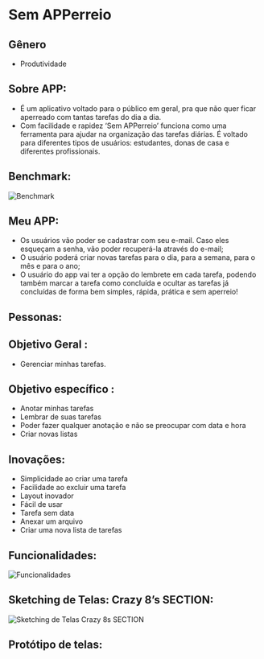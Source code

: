 # Sem APPerreio

## Gênero
- Produtividade

## Sobre APP:
- É um aplicativo voltado para o público em geral, pra que não quer ficar aperreado com tantas tarefas do dia a dia.
- Com facilidade e rapidez  ‘Sem APPerreio’ funciona como uma ferramenta para ajudar na organização das tarefas diárias. É voltado para diferentes tipos de usuários: estudantes,   donas de casa e diferentes profissionais.

## Benchmark:
![Benchmark](https://user-images.githubusercontent.com/53848638/95905218-f2713080-0d6e-11eb-841c-a3bf9a6a2b9a.PNG)

## Meu APP:
- Os usuários vão poder se cadastrar com seu e-mail. Caso eles esqueçam a senha, vão poder recuperá-la através do e-mail;
- O usuário poderá criar novas tarefas para o dia, para a semana, para o mês e para o ano; 
- O usuário do app vai ter a opção  do lembrete em cada tarefa, podendo também marcar a tarefa como concluída e ocultar as tarefas já concluídas de forma bem simples, rápida,  prática  e sem aperreio!

## Pessonas:


## Objetivo Geral :
- Gerenciar minhas tarefas.

## Objetivo específico :
- Anotar minhas tarefas
- Lembrar de suas tarefas 
- Poder fazer qualquer anotação e não se preocupar com data e hora
- Criar novas listas

## Inovações:
- Simplicidade ao criar uma tarefa
- Facilidade ao excluir uma tarefa
- Layout inovador 
- Fácil de usar
- Tarefa sem data
- Anexar um arquivo
- Criar uma nova lista de tarefas

## Funcionalidades:
![Funcionalidades](https://user-images.githubusercontent.com/53848638/95905477-4aa83280-0d6f-11eb-852e-91f8f31d3217.PNG)

## Sketching de Telas: Crazy 8’s SECTION:
![Sketching de Telas Crazy 8s SECTION](https://user-images.githubusercontent.com/53848638/95907448-f2266480-0d71-11eb-94f7-77f5cba3510c.PNG)

## Protótipo de telas:


